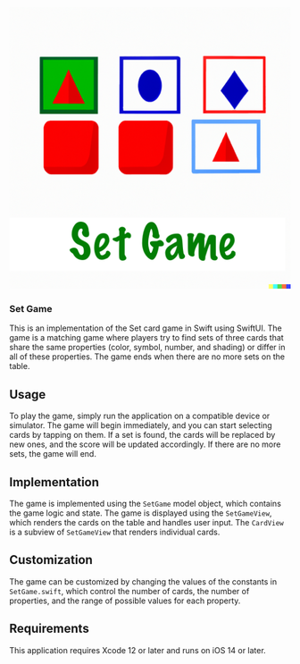 ![Set Game app Icon](https://github.com/olinpin/SetGame/blob/main/resources/AppIcon.png?raw=true)



### Set Game
This is an implementation of the Set card game in Swift using SwiftUI. The game is a matching game where players try to find sets of three cards that share the same properties (color, symbol, number, and shading) or differ in all of these properties. The game ends when there are no more sets on the table.
## Usage
To play the game, simply run the application on a compatible device or simulator. The game will begin immediately, and you can start selecting cards by tapping on them. If a set is found, the cards will be replaced by new ones, and the score will be updated accordingly. If there are no more sets, the game will end.
## Implementation
The game is implemented using the `SetGame` model object, which contains the game logic and state. The game is displayed using the `SetGameView`, which renders the cards on the table and handles user input. The `CardView` is a subview of `SetGameView` that renders individual cards.
## Customization
The game can be customized by changing the values of the constants in `SetGame.swift`, which control the number of cards, the number of properties, and the range of possible values for each property.
## Requirements
This application requires Xcode 12 or later and runs on iOS 14 or later.
